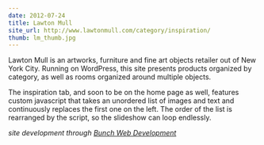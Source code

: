 ```yaml
---
date: 2012-07-24
title: Lawton Mull
site_url: http://www.lawtonmull.com/category/inspiration/
thumb: lm_thumb.jpg
---
```


Lawton Mull is an artworks, furniture and fine art objects retailer out of New York City. Running on WordPress, this site presents products organized by category, as well as rooms organized around multiple objects.

The inspiration tab, and soon to be on the home page as well, features custom javascript that takes an unordered list of images and text and continuously replaces the first one on the left. The order of the list is rearranged by the script, so the slideshow can loop endlessly.

_site development through [Bunch Web Development](http://bunchwebdevelopment.com/index.php)_




